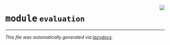 <!-- markdownlint-disable -->

<a href="../../arcus/ml/evaluation/__init__.py#L0"><img align="right" style="float:right;" src="https://img.shields.io/badge/-source-cccccc?style=flat-square"></a>

# <kbd>module</kbd> `evaluation`








---

_This file was automatically generated via [lazydocs](https://github.com/ml-tooling/lazydocs)._
